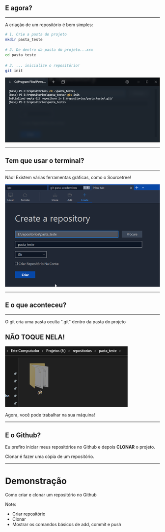 ## E agora?

___

A criação de um repositório é bem simples:

```sh
# 1. Crie a pasta do projeto
mkdir pasta_teste

# 2. De dentro da pasta do projeto...xxx
cd pasta_teste

# 3. ... inicialize o repositório!
git init
```

![Git Init Terminal](images/git-init-terminal.png)

---

## Tem que usar o terminal?

___

Não! Existem várias ferramentas gráficas, como o Sourcetree!

![Git Init Terminal](images/git-init-sourcetree.png)

---

## E o que aconteceu?

___

O git cria uma pasta oculta ".git" dentro da pasta do projeto

## NÃO TOQUE NELA!

![Pasta do Git](images/git-init-resultado.png)

Agora, você pode trabalhar na sua máquina!

---

## E o Github?

Eu prefiro iniciar meus repositórios no Github e depois **CLONAR** o projeto.

Clonar é fazer uma cópia de um repositório.

---

# Demonstração

Como criar e clonar um repositório no Github

Note:

- Criar repositório
- Clonar
- Mostrar os comandos básicos de add, commit e push
